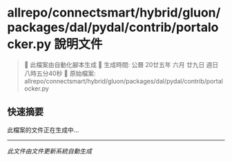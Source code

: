 # allrepo/connectsmart/hybrid/gluon/packages/dal/pydal/contrib/portalocker.py 說明文件

> 🚧 此檔案由自動化腳本生成
> 📅 生成時間: 公曆 20廿五年 六月 廿九日 週日 八時五分40秒
> 📂 原始檔案: allrepo/connectsmart/hybrid/gluon/packages/dal/pydal/contrib/portalocker.py

## 快速摘要
此檔案的文件正在生成中...

<!-- 實際使用時，這裡會是 Claude Code 生成的完整文件內容 -->

---
*此文件由文件更新系統自動生成*
